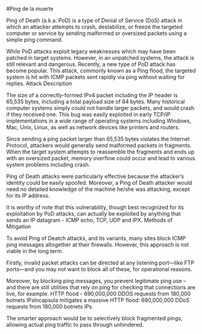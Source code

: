 #Ping de la muerte

Ping of Death (a.k.a. PoD) is a type of Denial of Service (DoS) attack in which an attacker attempts to crash, destabilize, or freeze the targeted computer or service by sending malformed or oversized packets using a simple ping command.

While PoD attacks exploit legacy weaknesses which may have been patched in target systems. However, in an unpatched systems, the attack is still relevant and dangerous. Recently, a new type of PoD attack has become popular. This attack, commonly known as a Ping flood, the targeted system is hit with ICMP packets sent rapidly via ping without waiting for replies.
Attack Description

The size of a correctly-formed IPv4 packet including the IP header is 65,535 bytes, including a total payload size of 84 bytes. Many historical computer systems simply could not handle larger packets, and would crash if they received one. This bug was easily exploited in early TCP/IP implementations in a wide range of operating systems including Windows, Mac, Unix, Linux, as well as network devices like printers and routers.

Since sending a ping packet larger than 65,535 bytes violates the Internet Protocol, attackers would generally send malformed packets in fragments. When the target system attempts to reassemble the fragments and ends up with an oversized packet, memory overflow could occur and lead to various system problems including crash.

Ping of Death attacks were particularly effective because the attacker’s identity could be easily spoofed. Moreover, a Ping of Death attacker would need no detailed knowledge of the machine he/she was attacking, except for its IP address.

It is worthy of note that this vulnerability, though best recognized for its exploitation by PoD attacks, can actually be exploited by anything that sends an IP datagram - ICMP echo, TCP, UDP and IPX.
Methods of Mitigation

To avoid Ping of Deatch attacks, and its variants, many sites block ICMP ping messages altogether at their firewalls. However, this approach is not viable in the long term.

Firstly, invalid packet attacks can be directed at any listening port—like FTP ports—and you may not want to block all of these, for operational reasons.

Moreover, by blocking ping messages, you prevent legitimate ping use – and there are still utilities that rely on ping for checking that connections are live, for example.
HTTP flood - 690,000,000 DDOS requests from 180,000 botnets IPsIncapsula mitigates a massive HTTP flood: 690,000,000 DDoS requests from 180,000 botnets IPs.

The smarter approach would be to selectively block fragmented pings, allowing actual ping traffic to pass through unhindered.